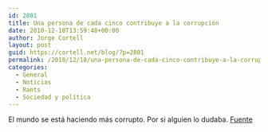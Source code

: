```yaml
---
id: 2801
title: Una persona de cada cinco contribuye a la corrupción
date: 2010-12-18T13:59:48+00:00
author: Jorge Cortell
layout: post
guid: https://cortell.net/blog/?p=2801
permalink: /2010/12/18/una-persona-de-cada-cinco-contribuye-a-la-corrupcion/
categories:
  - General
  - Noticias
  - Rants
  - Sociedad y polí­tica
---
```

El mundo se está haciendo más corrupto. Por si alguien lo dudaba. <a title="https://english.aljazeera.net/news/europe/2010/12/20101297627332580.html" href="https://english.aljazeera.net/news/europe/2010/12/20101297627332580.html" target="_blank">Fuente</a>